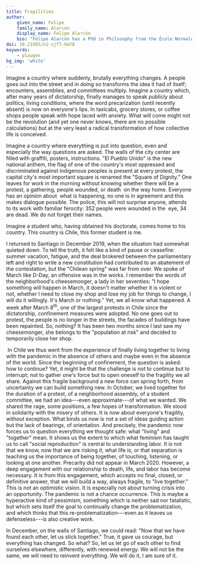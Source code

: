 ```yaml
---
title: Fragilities
author:
    given_name: Felipe
    family_name: Alarcón
    display_name: Felipe Alarcón
    bio: "Felipe Alarcón has a PhD in Philosophy from the École Normale Supérieure. His research studies the relationship between philosophy and literature in French contemporary thought. He has translated books by Jean-Luc Nancy, Serge Margel, Jean-Christophe Bailly, Michaël Fœssel and others into Spanish."
doi: 10.21985/n2-zjf7-hm78
keywords:
    - plauges
bg_img: 'white'
---
```


Imagine a country where suddenly, brutally everything changes. A people goes out into the street and in doing so transforms the idea it had of itself; encounters, assemblies, and committees multiply. Imagine a country which, after many years of dictatorship, finally manages to speak publicly about politics, living conditions, where the word precarization (until recently absent) is now on everyone's lips. In taxicabs, grocery stores, or coffee shops people speak with hope laced with anxiety. What will come might not be the revolution (and yet one never knows, there are no possible calculations) but at the very least a radical transformation of how collective life is conceived. 

Imagine a country where everything is put into question, even and especially the way questions are asked. The walls of the city center are filled with graffiti, posters, instructions. "El Pueblo Unido" is the new national anthem, the flag of one of the country's most oppressed and discriminated against indigenous peoples is present at every protest, the capital city's most important square is renamed the "Square of Dignity." One leaves for work in the morning without knowing whether there will be a protest, a gathering, people wounded, or death  on the way home. Everyone has an opinion about  what is happening, no one is in agreement and this makes dialogue possible. The police, this will not surprise anyone, attends to its work with familiar ferocity: 352 people were wounded in the  eye, 34 are dead. We do not forget their names. 

Imagine a student who, having obtained his doctorate, comes home to his country. This country is Chile, this former student is me. 

I returned to Santiago in December 2019, when the situation had somewhat quieted down. To tell the truth, it felt like a kind of pause or ceasefire: summer vacation, fatigue, and the deal brokered between the parliamentary left and right to write a new constitution had contributed to an abatement of the contestation, but the "Chilean spring" was far from over. We spoke of March like D-Day, an offensive was in the works. I remember the words of the neighborhood's cheesemonger, a lady in her seventies: "I hope something will happen in March, it doesn't matter whether it is violent or not, whether I need to close my shop and lose my job for things to change, I will do it willingly. It's March or nothing." Yet, we all know what happened. A week after March 8<sup>th</sup>, one of the largest protests in Chile since the dictatorship, confinement measures were adopted. No one goes out to protest, the people is no longer in the streets, the facades of buildings have been repainted. So, nothing? It has been two months since I last saw my cheesemonger, she belongs to the "population at risk" and decided to temporarily close her shop.

 In Chile we thus went from the experience of finally living together to living with the pandemic in the absence of others and maybe even in the absence of the world. Since the beginning of confinement, the question is asked: how to continue? Yet, it might be that the challenge is not to continue but to interrupt; not to gather one's force but to open oneself to the fragility we all share. Against this fragile background a new force can spring forth, from uncertainty we can build something new. In October, we lived together for the duration of a protest, of a neighborhood assembly, of a student committee, we had an idea---even approximate---of what we wanted. We shared the rage, some positions, a few hopes of transformation. We stood in solidarity with the misery of others. It is now about everyone's fragility, without exception. What binds us now is not a set of ideas guiding action but the lack of bearings, of orientation. And precisely, the pandemic now forces us to question everything we thought safe: what "living" and "together" mean. It shows us the extent to which what feminism has taught us to call "social reproduction" is central to understanding labor. It is not that we know, now that we are risking it, what life is, or that separation is teaching us the importance of being together, of touching, listening, or looking at one another. Precarity did not appear in March 2020. However, a deep engagement with our relationship to death, life, and labor has become necessary. It is from this engagement, which accepts no final, closed, or definitive answer, that we will build a way, always fragile, to "live together." This is not an optimistic vision. It is especially not about turning crisis into an opportunity. The pandemic is not a chance occurrence. This is maybe a hyperactive kind of pessimism, something which is neither sad nor fatalistic, but which sets itself the goal to continually change the problematization, and which thinks that this re-problematization---even as it leaves us defenseless---is also creative work.

In December, on the walls of Santiago, we could read: "Now that we have found each other, let us stick together." True, it gave us courage, but everything has changed. So what? So, let us let go of each other to find ourselves elsewhere, differently, with renewed energy. We will not be the same, we will need to reinvent everything. We will do it, I am sure of it.   
